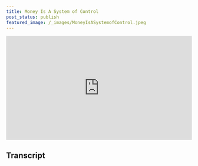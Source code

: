 ```yaml
---
title: Money Is A System of Control
post_status: publish
featured_image: /_images/MoneyIsASystemofControl.jpeg
---
```


<div style="padding:56.25% 0 0 0;position:relative;"><iframe src="https://player.vimeo.com/video/844614366?badge=0&amp;autopause=0&amp;player_id=0&amp;app_id=58479" frameborder="0" allow="autoplay; fullscreen; picture-in-picture" allowfullscreen style="position:absolute;top:0;left:0;width:100%;height:100%;" title="048 Money Is a System of Control"></iframe></div>

<div style="margin-bottom:30px;"></div>

## Transcript

